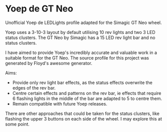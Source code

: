 # Yoep de GT Neo
Unofficial Yoep de LEDLights profile adapted for the Simagic GT Neo wheel.

Yoep uses a 3-10-3 layout by default utilising 10 rev lights and two 3 LED status clusters. The GT Neo by Simagic has a 15 LED rev light bar and no status clusters.

I have aimed to provide Yoep's incredibly accurate and valuable work in a suitable format for the GT Neo. The source profile for this project was generated by Floyd's awesome generator.

Aims:
- Provide only rev light bar effects, as the status effects overwrite the edges of the rev bar.
- Centre certain effects and patterns on the rev bar, ie effects that require 6 flashing lights in the middle of the bar are adapted to 5 to centre them.
- Remain compatible with future Yoep releases.

There are other approaches that could be taken for the status clusters, like flashing the upper 3 buttons on each side of the wheel. I may explore this at some point.

